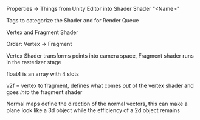 
Properties -> Things from Unity Editor into Shader
Shader "\<Name\>"

Tags to categorize the Shader and for Render Queue

Vertex and Fragment Shader

Order: Vertex -> Fragment

Vertex Shader transforms points into camera space, Fragment shader runs in the rasterizer stage

float4 is an array with 4 slots

v2f = vertex to fragment, defines what comes *out* of the vertex shader and goes *into* the fragment shader

Normal maps define the direction of the normal vectors, this can make a plane look like a 3d object while the efficiency of a 2d object remains

